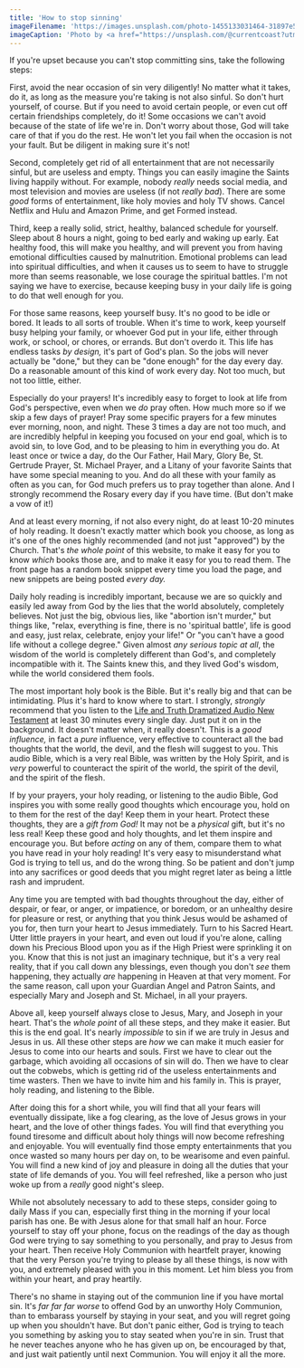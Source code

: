 ```yaml
---
title: 'How to stop sinning'
imageFilename: 'https://images.unsplash.com/photo-1455133031464-31897e50faaa?ixlib=rb-1.2.1&ixid=MnwxMjA3fDB8MHxwaG90by1wYWdlfHx8fGVufDB8fHx8&auto=format&fit=crop&w=1469&q=80'
imageCaption: 'Photo by <a href="https://unsplash.com/@currentcoast?utm_source=unsplash&utm_medium=referral&utm_content=creditCopyText">Joshua Davis</a> on <a href="https://unsplash.com/?utm_source=unsplash&utm_medium=referral&utm_content=creditCopyText">Unsplash</a>'
---
```


If you're upset because you can't stop committing sins, take the following steps:

First, avoid the near occasion of sin very diligently! No matter what it takes, do it, as long as the measure you're taking is not also sinful. So don't hurt yourself, of course. But if you need to avoid certain people, or even cut off certain friendships completely, do it! Some occasions we can't avoid because of the state of life we're in. Don't worry about those, God will take care of that if you do the rest. He won't let you fail when the occasion is not your fault. But be diligent in making sure it's not!

Second, completely get rid of all entertainment that are not necessarily sinful, but are useless and empty. Things you can easily imagine the Saints living happily without. For example, nobody *really* needs social media, and most television and movies are useless (if not *really bad*). There are some *good* forms of entertainment, like holy movies and holy TV shows. Cancel Netflix and Hulu and Amazon Prime, and get Formed instead.

Third, keep a really solid, strict, healthy, balanced schedule for yourself. Sleep about 8 hours a night, going to bed early and waking up early. Eat healthy food, this will make you healthy, and will prevent you from having emotional difficulties caused by malnutrition. Emotional problems can lead into spiritual difficulties, and when it causes us to seem to have to struggle more than seems reasonable, we lose courage the spiritual battles. I'm not saying we have to exercise, because keeping busy in your daily life is going to do that well enough for you.

For those same reasons, keep yourself busy. It's no good to be idle or bored. It leads to all sorts of trouble. When it's time to work, keep yourself busy helping your family, or whoever God put in your life, either through work, or school, or chores, or errands. But don't overdo it. This life has endless tasks *by design,* it's part of God's plan. So the jobs will never actually be "done," but they can be "done enough" for the day every day. Do a reasonable amount of this kind of work every day. Not too much, but not too little, either.

Especially do your prayers! It's incredibly easy to forget to look at life from God's perspective, even when we *do* pray often. How much more so if we skip a few days of prayer! Pray some specific prayers for a few minutes ever morning, noon, and night. These 3 times a day are not too much, and are incredibly helpful in keeping you focused on your end goal, which is to avoid sin, to love God, and to be pleasing to him in everything you do. At least once or twice a day, do the Our Father, Hail Mary, Glory Be, St. Gertrude Prayer, St. Michael Prayer, and a Litany of your favorite Saints that have some special meaning to you. And do all these with your family as often as you can, for God much prefers us to pray together than alone. And I strongly recommend the Rosary every day if you have time. (But don't make a vow of it!)

And at least every morning, if not also every night, do at least 10-20 minutes of holy reading. It doesn't exactly matter which book you choose, as long as it's one of the ones highly recommended (and not just "approved") by the Church. That's *the whole point* of this website, to make it easy for you to know *which* books those are, and to make it easy for you to read them. The front page has a random book snippet every time you load the page, and new snippets are being posted *every day.*

Daily holy reading is incredibly important, because we are so quickly and easily led away from God by the lies that the world absolutely, completely believes. Not just the big, obvious lies, like "abortion isn't murder," but things like, "relax, everything is fine, there is no 'spiritual battle', life is good and easy, just relax, celebrate, enjoy your life!" Or "you can't have a good life without a college degree." Given almost *any serious topic at all*, the wisdom of the world is completely different than God's, and completely incompatible with it. The Saints knew this, and they lived God's wisdom, while the world considered them fools.

The most important holy book is the Bible. But it's really big and that can be intimidating. Plus it's hard to know where to start. I strongly, *strongly* recommend that you listen to the [Life and Truth Dramatized Audio New Testament](/audio-bible.html) at least 30 minutes every single day. Just put it on in the background. It doesn't matter when, it really doesn't. This is a *good influence,* in fact a *pure* influence, very effective to counteract all the bad thoughts that the world, the devil, and the flesh will suggest to you. This audio Bible, which is a very real Bible, was written by the Holy Spirit, and is *very* powerful to counteract the spirit of the world, the spirit of the devil, and the spirit of the flesh.

If by your prayers, your holy reading, or listening to the audio Bible, God inspires you with some really good thoughts which encourage you, hold on to them for the rest of the day! Keep them in your heart. Protect these thoughts, they are a *gift from God!* It may not be a *physical* gift, but it's no less real! Keep these good and holy thoughts, and let them inspire and encourage you. But before *acting* on any of them, compare them to what you have read in your holy reading! It's very easy to misunderstand what God is trying to tell us, and do the wrong thing. So be patient and don't jump into any sacrifices or good deeds that you might regret later as being a little rash and imprudent.

Any time you are tempted with bad thoughts throughout the day, either of despair, or fear, or anger, or impatience, or boredom, or an unhealthy desire for pleasure or rest, or anything that you think Jesus would be ashamed of you for, then turn your heart to Jesus immediately. Turn to his Sacred Heart. Utter little prayers in your heart, and even out loud if you're alone, calling down his Precious Blood upon you as if the High Priest were sprinkling it on you. Know that this is not just an imaginary technique, but it's a very real reality, that if you call down any blessings, even though you don't *see* them happening, they actually *are* happening in Heaven at that very moment. For the same reason, call upon your Guardian Angel and Patron Saints, and especially Mary and Joseph and St. Michael, in all your prayers.

Above all, keep yourself always close to Jesus, Mary, and Joseph in your heart. That's the *whole point* of all these steps, and they make it easier. But this is the end goal. It's nearly *impossible* to sin if we are truly in Jesus and Jesus in us. All these other steps are *how* we can make it much easier for Jesus to come into our hearts and souls. First we have to clear out the garbage, which avoiding all occasions of sin will do. Then we have to clear out the cobwebs, which is getting rid of the useless entertainments and time wasters. Then we have to invite him and his family in. This is prayer, holy reading, and listening to the Bible.

After doing this for a short while, you will find that all your fears will eventually dissipate, like a fog clearing, as the love of Jesus grows in your heart, and the love of other things fades. You will find that everything you found tiresome and difficult about holy things will now become refreshing and enjoyable. You will eventually find those empty entertainments that you once wasted so many hours per day on, to be wearisome and even painful. You will find a new kind of joy and pleasure in doing all the duties that your state of life demands of you. You will feel refreshed, like a person who just woke up from a *really* good night's sleep.

While not absolutely necessary to add to these steps, consider going to daily Mass if you can, especially first thing in the morning if your local parish has one. Be with Jesus alone for that small half an hour. Force yourself to stay off your phone, focus on the readings of the day as though God were trying to say something to you personally, and pray to Jesus from your heart. Then receive Holy Communion with heartfelt prayer, knowing that the very Person you're trying to please by all these things, is now with you, and extremely pleased with you in this moment. Let him bless you from within your heart, and pray heartily.

There's no shame in staying out of the communion line if you have mortal sin. It's *far far far worse* to offend God by an unworthy Holy Communion, than to embarass yourself by staying in your seat, and you will regret going up when you shouldn't have. But don't panic either, God is trying to teach you something by asking you to stay seated when you're in sin. Trust that he never teaches anyone who he has given up on, be encouraged by that, and just wait patiently until next Communion. You will enjoy it all the more.
